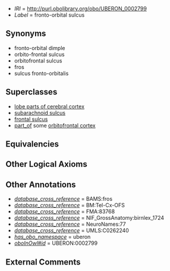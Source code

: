  * *IRI* = http://purl.obolibrary.org/obo/UBERON_0002799
 * *Label* = fronto-orbital sulcus

## Synonyms

 * fronto-orbital dimple
 * orbito-frontal sulcus
 * orbitofrontal sulcus
 * fros
 * sulcus fronto-orbitalis

## Superclasses

 * [lobe parts of cerebral cortex](../../UBERON/22/UBERON_0003022.md)
 * [subarachnoid sulcus](../../UBERON/34/UBERON_0008334.md)
 * [frontal sulcus](../../UBERON/39/UBERON_0014639.md)
 * [part_of](../../BFO/50/BFO_0000050.md) some [orbitofrontal cortex](../../UBERON/67/UBERON_0004167.md)

## Equivalencies


## Other Logical Axioms


## Other Annotations

 * *[database_cross_reference](../../ef/oboInOwl#hasDbXref.md)* = BAMS:fros
 * *[database_cross_reference](../../ef/oboInOwl#hasDbXref.md)* = BM:Tel-Cx-OFS
 * *[database_cross_reference](../../ef/oboInOwl#hasDbXref.md)* = FMA:83768
 * *[database_cross_reference](../../ef/oboInOwl#hasDbXref.md)* = NIF_GrossAnatomy:birnlex_1724
 * *[database_cross_reference](../../ef/oboInOwl#hasDbXref.md)* = NeuroNames:77
 * *[database_cross_reference](../../ef/oboInOwl#hasDbXref.md)* = UMLS:C0262240
 * *[has_obo_namespace](../../ce/oboInOwl#hasOBONamespace.md)* = uberon
 * *[oboInOwl#id](../../id/oboInOwl#id.md)* = UBERON:0002799

## External Comments

